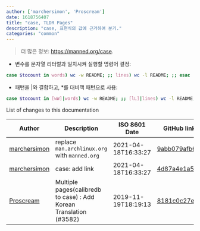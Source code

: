 ```yaml
---
author: ['marchersimon', 'Proscream']
date: 1618756407
title: "case, TLDR Pages"
description: "case, 표현식의 값에 근거하여 분기."
categories: "common"
---
```

> 더 많은 정보: <https://manned.org/case>.

- 변수를 문자열 리터럴과 일치시켜 실행할 명령어 결정:

```bash
case $tocount in words) wc -w README; ;; lines) wc -l README; ;; esac
```

- 패턴을 |와 결합하고, *를 대비책 패턴으로 사용:

```bash
case $tocount in [wW]|words) wc -w README; ;; [lL]|lines) wc -l README; ;; *) echo "what?"; ;; esac
```
List of changes to this documentation


Author | Description | ISO 8601 Date | GitHub link
------|-----|-----|-----
[marchersimon](mailto:marchersimon@zohomail.eu) | replace `man.archlinux.org` with `manned.org` | 2021-04-18T16:33:27 | [9abb079afb69](https://github.com/tldr-pages/tldr/commit/9abb079afb6972f3de61a30e1b3fb849ad4b68d9)
[marchersimon](mailto:marchersimon@zohomail.eu) | case: add link | 2021-04-18T16:33:27 | [4d87a4e1a562](https://github.com/tldr-pages/tldr/commit/4d87a4e1a562f8aa1581c21aa263994d3c5078fa)
[Proscream](mailto:proscream@naver.com) | Multiple pages(calibredb to case) : Add Korean Translation (#3582) | 2019-11-19T18:19:13 | [8181c0c27ef2](https://github.com/tldr-pages/tldr/commit/8181c0c27ef2d2f85fdb7c07a4a0f0e02bf5a4d3)


